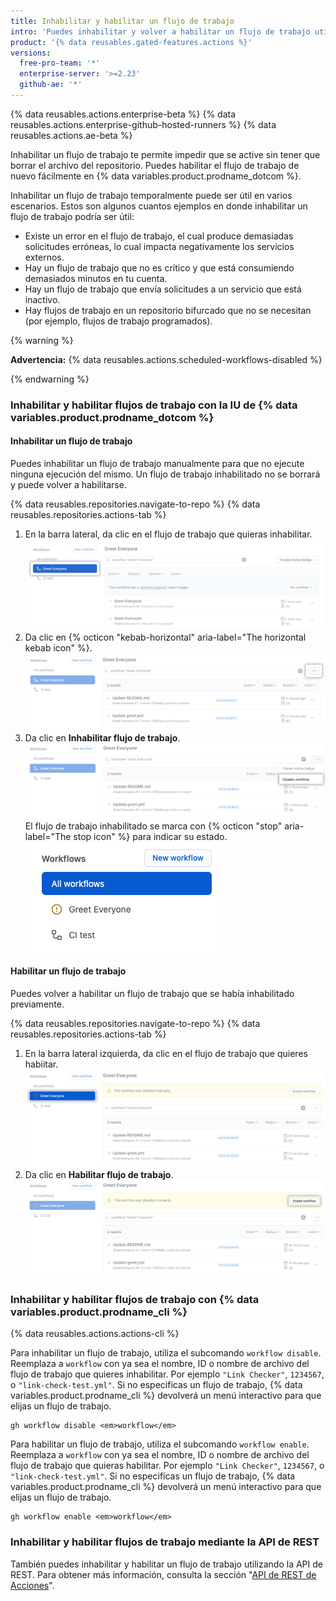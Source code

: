 ```yaml
---
title: Inhabilitar y habilitar un flujo de trabajo
intro: 'Puedes inhabilitar y volver a habilitar un flujo de trabajo utilizando la IU de {% data variables.product.prodname_dotcom %}, la API de REST, o el {% data variables.product.prodname_cli %}.'
product: '{% data reusables.gated-features.actions %}'
versions:
  free-pro-team: '*'
  enterprise-server: '>=2.23'
  github-ae: '*'
---
```


{% data reusables.actions.enterprise-beta %}
{% data reusables.actions.enterprise-github-hosted-runners %}
{% data reusables.actions.ae-beta %}

Inhabilitar un flujo de trabajo te permite impedir que se active sin tener que borrar el archivo del repositorio. Puedes habilitar el flujo de trabajo de nuevo fácilmente en {% data variables.product.prodname_dotcom %}.

Inhabilitar un flujo de trabajo temporalmente puede ser útil en varios escenarios. Estos son algunos cuantos ejemplos en donde inhabilitar un flujo de trabajo podría ser útil:

- Existe un error en el flujo de trabajo, el cual produce demasiadas solicitudes erróneas, lo cual impacta negativamente los servicios externos.
- Hay un flujo de trabajo que no es crítico y que está consumiendo demasiados minutos en tu cuenta.
- Hay un flujo de trabajo que envía solicitudes a un servicio que está inactivo.
- Hay flujos de trabajo en un repositorio bifurcado que no se necesitan (por ejemplo, flujos de trabajo programados).

{% warning %}

**Advertencia:** {% data reusables.actions.scheduled-workflows-disabled %}

{% endwarning %}

### Inhabilitar y habilitar flujos de trabajo con la IU de {% data variables.product.prodname_dotcom %}

#### Inhabilitar un flujo de trabajo

Puedes inhabilitar un flujo de trabajo manualmente para que no ejecute ninguna ejecución del mismo. Un flujo de trabajo inhabilitado no se borrará y puede volver a habilitarse.

{% data reusables.repositories.navigate-to-repo %}
{% data reusables.repositories.actions-tab %}
1. En la barra lateral, da clic en el flujo de trabajo que quieras inhabilitar. ![flujo de trabajo de la selección en las acciones](/assets/images/actions-select-workflow.png)
1. Da clic en {% octicon "kebab-horizontal" aria-label="The horizontal kebab icon" %}. ![menú de kebab de las acciones](/assets/images/help/repository/actions-workflow-menu-kebab.png)
1. Da clic en **Inhabilitar flujo de trabajo**. ![actions disable workflow](/assets/images/help/repository/actions-disable-workflow.png)El flujo de trabajo inhabilitado se marca con {% octicon "stop" aria-label="The stop icon" %} para indicar su estado. ![lista de acciones del flujo de trabajo inhabilitado](/assets/images/help/repository/actions-find-disabled-workflow.png)

#### Habilitar un flujo de trabajo

Puedes volver a habilitar un flujo de trabajo que se había inhabilitado previamente.

{% data reusables.repositories.navigate-to-repo %}
{% data reusables.repositories.actions-tab %}
1. En la barra lateral izquierda, da clic en el flujo de trabajo que quieres habiitar. ![acciones para seleccional el flujo de trabajo inhabilitado](/assets/images/help/repository/actions-select-disabled-workflow.png)
1. Da clic en **Habilitar flujo de trabajo**. ![acciones para habilitar flujo de trabajo](/assets/images/help/repository/actions-enable-workflow.png)

### Inhabilitar y habilitar flujos de trabajo con {% data variables.product.prodname_cli %}

{% data reusables.actions.actions-cli %}

Para inhabilitar un flujo de trabajo, utiliza el subcomando `workflow disable`. Reemplaza a `workflow` con ya sea el nombre, ID o nombre de archivo del flujo de trabajo que quieres inhabilitar. Por ejemplo `"Link Checker"`, `1234567`, o `"link-check-test.yml"`. Si no especificas un flujo de trabajo, {% data variables.product.prodname_cli %} devolverá un menú interactivo para que elijas un flujo de trabajo.

```shell
gh workflow disable <em>workflow</em>
```

Para habilitar un flujo de trabajo, utiliza el subcomando `workflow enable`. Reemplaza a `workflow` con ya sea el nombre, ID o nombre de archivo del flujo de trabajo que quieras habilitar. Por ejemplo `"Link Checker"`, `1234567`, o `"link-check-test.yml"`. Si no especificas un flujo de trabajo, {% data variables.product.prodname_cli %} devolverá un menú interactivo para que elijas un flujo de trabajo.

```shell
gh workflow enable <em>workflow</em>
```

### Inhabilitar y habilitar flujos de trabajo mediante la API de REST

También puedes inhabilitar y habilitar un flujo de trabajo utilizando la API de REST. Para obtener más información, consulta la sección "[API de REST de Acciones](/rest/reference/actions#workflows)".
